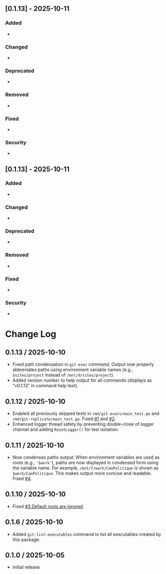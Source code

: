 ## [0.1.13] - 2025-10-11

### Added
- 

### Changed
- 

### Deprecated
- 

### Removed
- 

### Fixed
- 

### Security
- 

## [0.1.13] - 2025-10-11

### Added
- 

### Changed
- 

### Deprecated
- 

### Removed
- 

### Fixed
- 

### Security
- 

# Change Log

## 0.1.13 / 2025-10-10

- Fixed path condensation in `git-exec` command. Output now properly abbreviates paths using environment variable names
  (e.g., `$sites/project` instead of `/mnt/d/sites/project`).
- Added version number to help output for all commands (displays as "v0.1.13" in command help text).

## 0.1.12 / 2025-10-10

- Enabled all previously skipped tests in `cmd/git-evars/main_test.go` and `cmd/git-replicate/main_test.go`.
  Fixed [#1](https://github.com/mslinn/git_tree_go/issues/1) and [#2](https://github.com/mslinn/git_tree_go/issues/2).
- Enhanced logger thread safety by preventing double-close of logger channel and adding `ResetLogger()` for test isolation.


## 0.1.11 / 2025-10-10

- Now condenses paths output: When environment variables are used as roots (e.g., `'$work'`),
  paths are now displayed in condensed form using the variable name. For example,
  `/mnt/f/work/CanPolitique` is shown as `$work/CanPolitique`. This makes output more concise
  and readable. Fixed [#4](https://github.com/mslinn/git_tree_go/issues/4).


## 0.1.10 / 2025-10-10

- Fixed [#3 Default roots are ignored](https://github.com/mslinn/git_tree_go/issues/3)


## 0.1.6 / 2025-10-10

- Added `git-list-executables` command to list all executables created by this package.


## 0.1.0 / 2025-10-05

- Initial release

